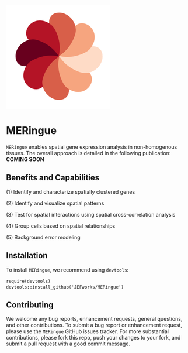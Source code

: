 ![](tools/img/meringue_logo.svg)
# MERingue

`MERingue` enables spatial gene expression analysis in non-homogenous tissues. The overall approach is detailed in the following publication: **COMING SOON**

## Benefits and Capabilities

(1) Identify and characterize spatially clustered genes

(2) Identify and visualize spatial patterns

(3) Test for spatial interactions using spatial cross-correlation analysis

(4) Group cells based on spatial relationships

(5) Background error modeling

## Installation

To install `MERingue`, we recommend using `devtools`:
```
require(devtools)
devtools::install_github('JEFworks/MERingue')
```

## Contributing

We welcome any bug reports, enhancement requests, general questions, and other contributions. To submit a bug report or enhancement request, please use the `MERingue` GitHub issues tracker. For more substantial contributions, please fork this repo, push your changes to your fork, and submit a pull request with a good commit message.
